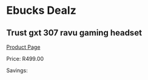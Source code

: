 
# Ebucks Dealz
## Trust gxt 307 ravu gaming headset
[Product Page](https://www.ebucks.com/web/shop/productSelected.do?prodId=1203339893&catId=1193873409)

Price: R499.00

Savings: 


	